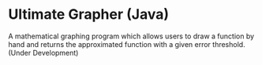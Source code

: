 # Ultimate Grapher (Java)
A mathematical graphing program which allows users to draw a function by hand and returns the approximated function with a given error threshold.
(Under Development)
